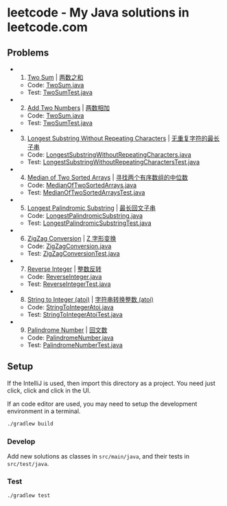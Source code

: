 # leetcode - My Java solutions in leetcode.com

## Problems

- 1. [Two Sum](https://leetcode.com/problems/two-sum) | [两数之和 ](https://leetcode-cn.com/problems/two-sum)
    - Code: [TwoSum.java](./src/main/java/name/qidong/leetcode/TwoSum.java)
    - Test: [TwoSumTest.java](./src/test/java/name/qidong/leetcode/test/TwoSumTest.java)
- 2. [Add Two Numbers](https://leetcode.com/problems/add-two-numbers) | [两数相加](https://leetcode-cn.com/problems/add-two-numbers)
    - Code: [TwoSum.java](./src/main/java/name/qidong/leetcode/AddTwoNumbers.java)
    - Test: [TwoSumTest.java](./src/test/java/name/qidong/leetcode/test/AddTwoNumbersTest.java)
- 3. [Longest Substring Without Repeating Characters](https://leetcode.com/problems/longest-substring-without-repeating-characters) | [无重复字符的最长子串](https://leetcode-cn.com/problems/longest-substring-without-repeating-characters)
    - Code: [LongestSubstringWithoutRepeatingCharacters.java](./src/main/java/name/qidong/leetcode/LongestSubstringWithoutRepeatingCharacters.java)
    - Test: [LongestSubstringWithoutRepeatingCharactersTest.java](./src/test/java/name/qidong/leetcode/test/LongestSubstringWithoutRepeatingCharactersTest.java)
- 4. [Median of Two Sorted Arrays](https://leetcode.com/problems/median-of-two-sorted-arrays) | [寻找两个有序数组的中位数](https://leetcode-cn.com/problems/median-of-two-sorted-arrays)
    - Code: [MedianOfTwoSortedArrays.java](./src/main/java/name/qidong/leetcode/MedianOfTwoSortedArrays.java)
    - Test: [MedianOfTwoSortedArraysTest.java](./src/test/java/name/qidong/leetcode/test/MedianOfTwoSortedArraysTest.java)
- 5. [Longest Palindromic Substring](https://leetcode.com/problems/longest-palindromic-substring) | [最长回文子串](https://leetcode-cn.com/problems/longest-palindromic-substring)
    - Code: [LongestPalindromicSubstring.java](./src/main/java/name/qidong/leetcode/LongestPalindromicSubstring.java)
    - Test: [LongestPalindromicSubstringTest.java](./src/test/java/name/qidong/leetcode/test/LongestPalindromicSubstringTest.java)
- 6. [ZigZag Conversion](https://leetcode.com/problems/zigzag-conversion) | [Z 字形变换](https://leetcode-cn.com/problems/zigzag-conversion)
    - Code: [ZigZagConversion.java](./src/main/java/name/qidong/leetcode/ZigZagConversion.java)
    - Test: [ZigZagConversionTest.java](./src/test/java/name/qidong/leetcode/test/ZigZagConversionTest.java)
- 7. [Reverse Integer](https://leetcode.com/problems/reverse-integer) | [整数反转](https://leetcode-cn.com/problems/reverse-integer)
    - Code: [ReverseInteger.java](./src/main/java/name/qidong/leetcode/ReverseInteger.java)
    - Test: [ReverseIntegerTest.java](./src/test/java/name/qidong/leetcode/test/ReverseIntegerTest.java)
- 8. [String to Integer (atoi)](https://leetcode.com/problems/string-to-integer-atoi) | [字符串转换整数 (atoi)](https://leetcode-cn.com/problems/string-to-integer-atoi)
    - Code: [StringToIntegerAtoi.java](./src/main/java/name/qidong/leetcode/StringToIntegerAtoi.java)
    - Test: [StringToIntegerAtoiTest.java](./src/test/java/name/qidong/leetcode/test/StringToIntegerAtoiTest.java)
- 9. [Palindrome Number](https://leetcode.com/problems/palindrome-number) | [回文数](https://leetcode-cn.com/problems/palindrome-number)
    - Code: [PalindromeNumber.java](./src/main/java/name/qidong/leetcode/PalindromeNumber.java)
    - Test: [PalindromeNumberTest.java](./src/test/java/name/qidong/leetcode/test/PalindromeNumberTest.java)

## Setup

If the IntelliJ is used, then import this directory as a project.
You need just click, click and click in the UI.

If an code editor are used, you may need to setup the development environment in a terminal.

```sh
./gradlew build
```

### Develop

Add new solutions as classes in `src/main/java`, and their tests in `src/test/java`.

### Test

```sh
./gradlew test
```
